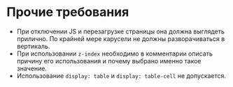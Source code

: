 # Прочие требования

 * При отключении JS и перезагрузке страницы она должна выглядеть
 прилично. По крайней мере карусели не должны разворачиваться
 в вертикаль.
 * При использовании `z-index` необходимо в комментарии описать
 причину его использования и почему выбрано именно такое
 значение. 
 * Использование `display: table` и `display: table-cell` не допускается.